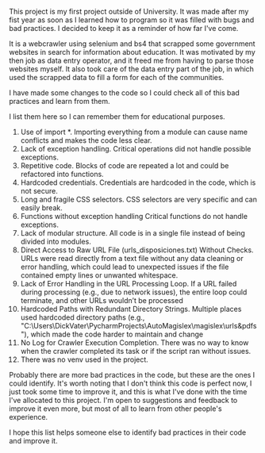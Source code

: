 This project is my first project outside of University. It was made after my fist year as soon as I learned how to 
program so it was filled with bugs and bad practices. I decided to keep it as a reminder of how far I've come.

It is a webcrawler using selenium and bs4 that scrapped some government websites in search for information
about education. It was motivated by my then job as data entry operator, and it freed me from having to
parse those websites myself. It also took care of the data entry part of the job, in which used the scrapped 
data to fill a form for each of the communities.

I have made some changes to the code so I could check all of this bad practices and learn from them. 

I list them here so I can remember them for educational purposes.


1. Use of import *.
    Importing everything from a module can cause name conflicts and makes the code less clear.
2. Lack of exception handling.
    Critical operations did not handle possible exceptions.
3. Repetitive code.
    Blocks of code are repeated a lot and could be refactored into functions.
4. Hardcoded credentials.
    Credentials are hardcoded in the code, which is not secure.
5. Long and fragile CSS selectors.
    CSS selectors are very specific and can easily break.
6. Functions without exception handling
    Critical functions do not handle exceptions.
7. Lack of modular structure.
    All code is in a single file instead of being divided into modules.
8. Direct Access to Raw URL File (urls_disposiciones.txt) Without Checks.
    URLs were read directly from a text file without any data cleaning or error handling, which 
    could lead to unexpected issues if the file contained empty lines or unwanted whitespace.
9. Lack of Error Handling in the URL Processing Loop.
    If a URL failed during processing (e.g., due to network issues), the entire loop could terminate, 
    and other URLs wouldn’t be processed
10. Hardcoded Paths with Redundant Directory Strings.
    Multiple places used hardcoded directory paths 
    (e.g., "C:\\Users\\DickVater\\PycharmProjects\\AutoMagislex\\magislex\\urls&pdfs"), which made the code harder 
    to maintain and change
11. No Log for Crawler Execution Completion.
    There was no way to know when the crawler completed its task or if the script ran without issues.
12. There was no venv used in the project.

Probably there are more bad practices in the code, but these are the ones I could identify. It's worth noting that I 
don't think this code is perfect now, I just took some time to improve it, and this is what I've done with the time 
I've allocated to this project. I'm open to suggestions and feedback to improve it even more, but most of all to learn 
from other people's experience. 

I hope this list helps someone else to identify bad practices in their code and improve it.
